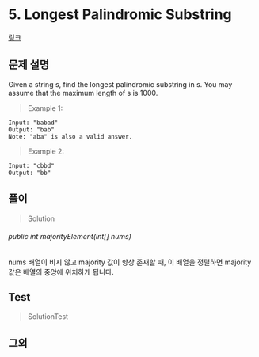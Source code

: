 # 5. Longest Palindromic Substring   
[링크](https://leetcode.com/problems/longest-palindromic-substring/)

## 문제 설명

Given a string s, find the longest palindromic substring in s. You may assume that the maximum length of s is 1000.

>Example 1:
```
Input: "babad"
Output: "bab"
Note: "aba" is also a valid answer.
```
> Example 2:
```
Input: "cbbd"
Output: "bb"
```
## 풀이
> Solution

###### public int majorityElement(int[] nums)  
nums 배열이 비지 않고 majority 값이 항상 존재할 때, 
이 배열을 정렬하면 majority 값은 배열의 중앙에 위치하게 됩니다. 


## Test    
> SolutionTest


## 그외

